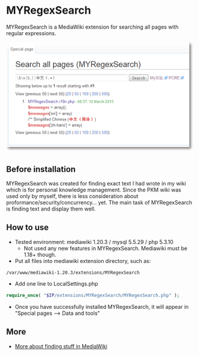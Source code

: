 MYRegexSearch
=============

MYRegexSearch is a MediaWiki extension for searching all pages with regular
expressions. 

![screenshot](https://github.com/zackz/MYRegexSearch/raw/master/screenshot.png)

Before installation
-------------------

MYRegexSearch was created for finding exact text I had wrote in my wiki which 
is for personal knowledge management. Since the PKM wiki was used only by
myself, there is less consideration about proformance/security/concurrency... yet.
The main task of MYRegexSearch is finding text and display them well.

How to use
----------

* Tested environment: mediawiki 1.20.3 / mysql 5.5.29 / php 5.3.10
  * Not used any new features in MYRegexSearch. Mediawiki must be 1.18+ though.
* Put all files into mediawiki extension directory, such as:

```
/var/www/mediawiki-1.20.3/extensions/MYRegexSearch
```

* Add one line to LocalSettings.php

```php
require_once( "$IP/extensions/MYRegexSearch/MYRegexSearch.php" );
```

* Once you have successfully installed MYRegexSearch, it will appear in
"Special pages --> Data and tools"

More
----

* [More about finding stuff in MediaWiki](https://gist.github.com/zackz/5381253)

